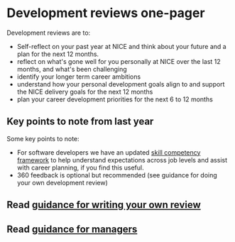 
# Development reviews one-pager

Development reviews are to:
 
* Self-reflect on your past year at NICE and think about your future and a plan for the next 12 months.
* reflect on what's gone well for you personally at NICE over the last 12 months, and what's been challenging 
* identify your longer term career ambitions
* understand how your personal development goals align to and support the NICE delivery goals for the next 12 months
* plan your career development priorities for the next 6 to 12 months 

## Key points to note from last year
Some key points to note: 
 
* For software developers we have an updated [skill competency framework](https://niceuk-my.sharepoint.com/:x:/g/personal/james_kirk_nice_org_uk/ETtFM-cqCH9Krsm_aGe8NQkB6Mttmb3cpYYqIFVTYVjOhg?e=K7HMRZ) to help understand expectations across job levels and assist with career planning, if you find this useful.
* 360 feedback is optional but recommended (see guidance for doing your own development review)

## Read [guidance for writing your own review](guidance-for-own-review.md)

## Read [guidance for managers](guidance-for-managers.md)
  
